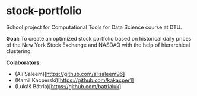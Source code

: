 # stock-portfolio
School project for Computational Tools for Data Science course at DTU. 


**Goal:** To create an optimized stock portfolio based on historical daily prices of the New York Stock Exchange and NASDAQ with the help of hierarchical clustering.

**Colaborators:**
- (Ali Saleem)[https://github.com/alisaleem96]
- (Kamil Kacperski)[https://github.com/kakacper1]
- (Lukáš Bátrla)[https://github.com/batrlaluk]
